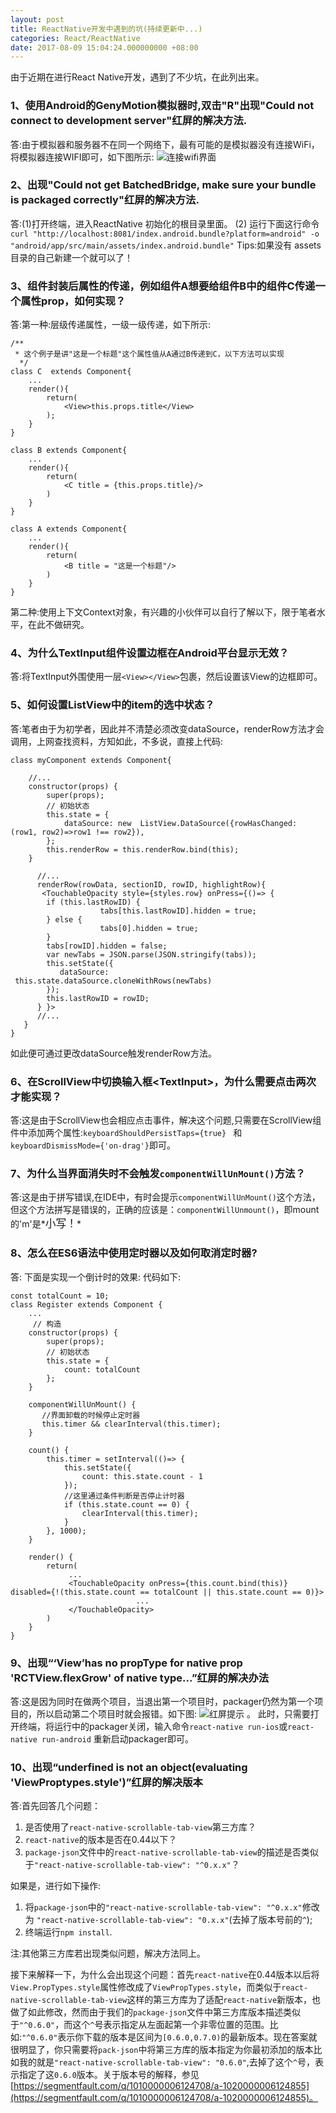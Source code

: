 ```yaml
---
layout: post
title: ReactNative开发中遇到的坑(持续更新中...)
categories: React/ReactNative
date: 2017-08-09 15:04:24.000000000 +08:00
---
```


由于近期在进行React  Native开发，遇到了不少坑，在此列出来。
### 1、使用Android的GenyMotion模拟器时,双击"R"出现"Could not connect to development server"红屏的解决方法.
答:由于模拟器和服务器不在同一个网络下，最有可能的是模拟器没有连接WiFi，将模拟器连接WIFI即可，如下图所示:
![连接wifi界面](http://img.blog.csdn.net/20160918115036856)


### 2、出现"Could not get BatchedBridge, make sure your bundle is packaged correctly"红屏的解决方法.
答:(1)打开终端，进入ReactNative 初始化的根目录里面。
     (2) 运行下面这行命令
     `curl "http://localhost:8081/index.android.bundle?platform=android" -o  "android/app/src/main/assets/index.android.bundle"`
Tips:如果没有 assets目录的自己新建一个就可以了！

### 3、组件封装后属性的传递，例如组件A想要给组件B中的组件C传递一个属性prop，如何实现？
答:第一种:层级传递属性，一级一级传递，如下所示:

```react
/**
 * 这个例子是讲"这是一个标题"这个属性值从A通过B传递到C，以下方法可以实现
  */
class C  extends Component{
    ...
    render(){
        return(
            <View>this.props.title</View>
        );
    }
}

class B extends Component{
    ...
    render(){
        return(
            <C title = {this.props.title}/>
        )
    }
}

class A extends Component{
    ...
    render(){
        return(
            <B title = "这是一个标题"/>
        )
    }
}
```
   第二种:使用上下文Context对象，有兴趣的小伙伴可以自行了解以下，限于笔者水平，在此不做研究。
   
### 4、为什么TextInput组件设置边框在Android平台显示无效？
答:将TextInput外围使用一层`<View></View>`包裹，然后设置该View的边框即可。

### 5、如何设置ListView中的item的选中状态？
答:笔者由于为初学者，因此并不清楚必须改变dataSource，renderRow方法才会调用，上网查找资料，方知如此，不多说，直接上代码:

```react
class myComponent extends Component{

    //...
    constructor(props) {
        super(props);
        // 初始状态
        this.state = {
            dataSource: new  ListView.DataSource({rowHasChanged: (row1, row2)=>row1 !== row2}),
        };
        this.renderRow = this.renderRow.bind(this);
    }
    
      //...
      renderRow(rowData, sectionID, rowID, highlightRow){
       <TouchableOpacity style={styles.row} onPress={()=> {
        if (this.lastRowID) {
                    tabs[this.lastRowID].hidden = true;
        } else {
                    tabs[0].hidden = true;
        }
        tabs[rowID].hidden = false;
        var newTabs = JSON.parse(JSON.stringify(tabs));
        this.setState({   
           dataSource:
 this.state.dataSource.cloneWithRows(newTabs)
        });
        this.lastRowID = rowID;
      } }>
      //...
   }
}
```
如此便可通过更改dataSource触发renderRow方法。

### 6、在ScrollView中切换输入框&lt;TextInput&gt;，为什么需要点击两次才能实现？
答:这是由于ScrollView也会相应点击事件，解决这个问题,只需要在ScrollView组件中添加两个属性:`keyboardShouldPersistTaps={true} `
和`keyboardDismissMode={'on-drag'}`即可。

### 7、为什么当界面消失时不会触发`componentWillUnMount()`方法？
答:这是由于拼写错误,在IDE中，有时会提示`componentWillUnMount()`这个方法，但这个方法拼写是错误的，正确的应该是：`componentWillUnmount()`，即mount的'm'是*<big>小写！</big>*

### 8、怎么在ES6语法中使用定时器以及如何取消定时器?
答:
下面是实现一个倒计时的效果:
代码如下:

```react
const totalCount = 10;
class Register extends Component {
    ...
     // 构造
    constructor(props) {
        super(props);
        // 初始状态
        this.state = {
            count: totalCount
        };
    }

    componentWillUnMount() {
       //界面卸载的时候停止定时器
       this.timer && clearInterval(this.timer);
    }
    
    count() {
        this.timer = setInterval(()=> {
            this.setState({
                count: this.state.count - 1
            });
            //这里通过条件判断是否停止计时器
            if (this.state.count == 0) {
                clearInterval(this.timer);
            }
        }, 1000);
    }
    
    render() {
        return(
             ...
             <TouchableOpacity onPress={this.count.bind(this)} disabled={!(this.state.count == totalCount || this.state.count == 0)}>
                            ...
             </TouchableOpacity>
        )
    }
}
```
### 9、出现“‘View’has no propType for native prop 'RCTView.flexGrow' of native type...”红屏的解决办法
答:这是因为同时在做两个项目，当退出第一个项目时，packager仍然为第一个项目的，所以启动第二个项目时就会报错。如下图:
![红屏提示](http://img.blog.csdn.net/20161017113732973)
。
此时，只需要打开终端，将运行中的packager关闭，输入命令`react-native run-ios`或`react-native run-android` 重新启动packager即可。
### 10、出现“underfined is not an object(evaluating 'ViewProptypes.style')”红屏的解决版本
答:首先回答几个问题：
1. 是否使用了`react-native-scrollable-tab-view`第三方库？
2. `react-native`的版本是否在0.44以下？
3. `package-json`文件中的`react-native-scrollable-tab-view`的描述是否类似于`"react-native-scrollable-tab-view": "^0.x.x"`？

如果是，进行如下操作:

1. 将`package-json`中的`"react-native-scrollable-tab-view": "^0.x.x"`修改为
`"react-native-scrollable-tab-view": "0.x.x"`(去掉了版本号前的`^`);
2. 终端运行`npm install`.

注:其他第三方库若出现类似问题，解决方法同上。

接下来解释一下，为什么会出现这个问题：首先`react-native`在0.44版本以后将`View.PropTypes.style`属性修改成了`ViewPropTypes.style`，而类似于`react-native-scrollable-tab-view`这样的第三方库为了适配`react-native`新版本，也做了如此修改，然而由于我们的`package-json`文件中第三方库版本描述类似于`"^0.6.0"`，而这个`^`号表示指定从左面起第一个非零位置的范围。比如:`"^0.6.0"`表示你下载的版本是区间为`[0.6.0,0.7.0)`的最新版本。现在答案就很明显了，你只需要将`pack-json`中将第三方库的版本指定为你最初添加的版本比如我的就是`"react-native-scrollable-tab-view": "0.6.0"`,去掉了这个`^`号，表示指定了这`0.6.0`版本。关于版本号的解释，参见[https://segmentfault.com/q/1010000006124708/a-1020000006124855](https://segmentfault.com/q/1010000006124708/a-1020000006124855)。